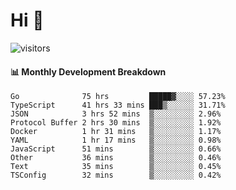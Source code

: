 # Hi 👋
 
![visitors](https://visitor-badge.glitch.me/badge?page_id=sorcererxw.sorcererx)

#### 📊 Monthly Development Breakdown

<!--START_SECTION:waka-->
```text
Go              75 hrs         █████▓░░░░ 57.23%
TypeScript      41 hrs 33 mins ███▒░░░░░░ 31.71%
JSON            3 hrs 52 mins  ▒░░░░░░░░░ 2.96%
Protocol Buffer 2 hrs 30 mins  ▒░░░░░░░░░ 1.92%
Docker          1 hr 31 mins   ▒░░░░░░░░░ 1.17%
YAML            1 hr 17 mins   ▒░░░░░░░░░ 0.98%
JavaScript      51 mins        ▒░░░░░░░░░ 0.66%
Other           36 mins        ▒░░░░░░░░░ 0.46%
Text            35 mins        ▒░░░░░░░░░ 0.45%
TSConfig        32 mins        ▒░░░░░░░░░ 0.42%
```
<!--END_SECTION:waka-->
